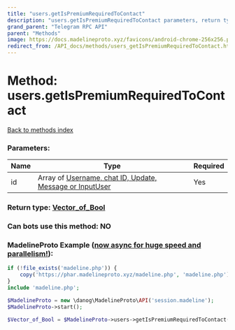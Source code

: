 ```yaml
---
title: "users.getIsPremiumRequiredToContact"
description: "users.getIsPremiumRequiredToContact parameters, return type and example"
grand_parent: "Telegram RPC API"
parent: "Methods"
image: https://docs.madelineproto.xyz/favicons/android-chrome-256x256.png
redirect_from: /API_docs/methods/users_getIsPremiumRequiredToContact.html
---
```

# Method: users.getIsPremiumRequiredToContact
[Back to methods index](index.html)



### Parameters:

| Name     |    Type       | Required |
|----------|---------------|----------|
|id|Array of [Username, chat ID, Update, Message or InputUser](/API_docs/types/InputUser.html) | Yes|


### Return type: [Vector\_of\_Bool](/API_docs/types/Bool.html)

### Can bots use this method: **NO**


### MadelineProto Example ([now async for huge speed and parallelism!](https://docs.madelineproto.xyz/docs/ASYNC.html)):


```php
if (!file_exists('madeline.php')) {
    copy('https://phar.madelineproto.xyz/madeline.php', 'madeline.php');
}
include 'madeline.php';

$MadelineProto = new \danog\MadelineProto\API('session.madeline');
$MadelineProto->start();

$Vector_of_Bool = $MadelineProto->users->getIsPremiumRequiredToContact(id: [$InputUser, $InputUser], );
```

